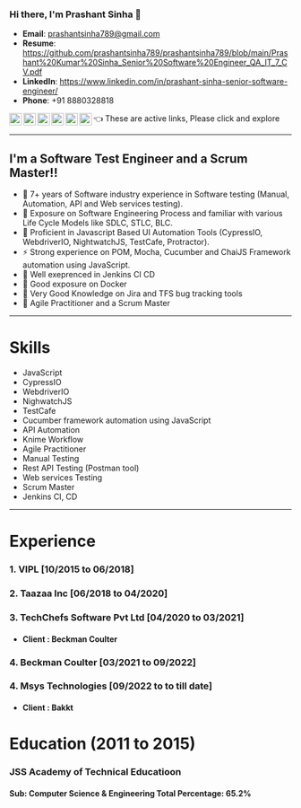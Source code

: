 ### Hi there, I'm Prashant Sinha 👋
- **Email**: prashantsinha789@gmail.com
- **Resume**: https://github.com/prashantsinha789/prashantsinha789/blob/main/Prashant%20Kumar%20Sinha_Senior%20Software%20Engineer_QA_IT_7_CV.pdf
- **LinkedIn**: https://www.linkedin.com/in/prashant-sinha-senior-software-engineer/
- **Phone**: +91 8880328818

[<img align="left" alt="codeSTACKr.com" width="22px" src="https://cdn.jsdelivr.net/npm/simple-icons@3.3.0/icons/github.svg" />][website]
[<img align="left" alt="codeSTACKr | LinkedIn" width="22px" src="https://cdn.jsdelivr.net/npm/simple-icons@v3/icons/linkedin.svg" />][linkedin]
[<img align="left" alt="codeSTACKr | Instagram" width="22px" src="https://cdn.jsdelivr.net/npm/simple-icons@v3/icons/facebook.svg" />][fb]
[<img align="left" alt="codeSTACKr | Instagram" width="22px" src="https://cdn.jsdelivr.net/npm/simple-icons@v3/icons/instagram.svg" />][instagram]
[<img align="left" alt="codeSTACKr | Instagram" width="22px" src="https://cdn.jsdelivr.net/npm/simple-icons@v3/icons/whatsapp.svg" />][whatsapp]
[<img align="left" alt="codeSTACKr | Instagram" width="22px" src="https://cdn.jsdelivr.net/npm/simple-icons@v3/icons/gmail.svg" />][gmail]
      👈 These are active links, Please click and explore
</br>


---

## I'm a Software Test Engineer and a Scrum Master!! 
- 🔭 7+ years of Software industry experience in Software testing (Manual, Automation, API and Web services testing).
- 🌱 Exposure on Software Engineering Process and familiar with various Life Cycle Models like SDLC, STLC, BLC.
- 👯 Proficient in Javascript Based UI Automation Tools (CypressIO, WebdriverIO, NightwatchJS, TestCafe, Protractor).
- ⚡ Strong experience on POM, Mocha, Cucumber and ChaiJS Framework automation using JavaScript.
- 👯 Well exeprenced in Jenkins CI CD 
- 🔭 Good exposure on Docker
- 👯 Very Good Knowledge on Jira and TFS bug tracking tools
- 🔭 Agile Practitioner and a Scrum Master

---

# Skills

-   JavaScript
-   CypressIO
-   WebdriverIO
-	NighwatchJS
-	TestCafe
-	Cucumber framework automation using JavaScript
-	API Automation
-	Knime Workflow 
-	Agile Practitioner 
-	Manual Testing
-	Rest API Testing (Postman tool)
-	Web services Testing
-	Scrum Master
-	Jenkins CI, CD

---

# Experience 

### 1.	VIPL [10/2015 to 06/2018]	
### 2.	Taazaa Inc [06/2018 to 04/2020]
### 3.	TechChefs Software Pvt Ltd [04/2020 to 03/2021]
- ####  Client : Beckman Coulter
### 4.	Beckman Coulter [03/2021 to 09/2022]
### 4.	Msys Technologies [09/2022 to to till date]
- ####  Client : Bakkt

# Education (2011 to 2015)
### JSS Academy of Technical Educatioon 
#### Sub: Computer Science & Engineering Total Percentage: 65.2%


[website]: https://github.com/prashantsinha789/
[instagram]: https://www.instagram.com/prashant.sinha7891/
[linkedin]: https://www.linkedin.com/in/prashant-sinha-senior-software-engineer/
[fb]: https://www.facebook.com/pksinha91
[whatsapp]: https://api.whatsapp.com/send?phone=918880328818&text=Hello
[gmail]: https://mail.google.com/mail/u/0/#inbox?compose=new
